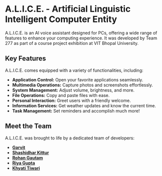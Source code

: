 # A.L.I.C.E. - Artificial Linguistic Intelligent Computer Entity

<p>
A.L.I.C.E. is an AI voice assistant designed for PCs, offering a wide range of features to enhance your computing experience. It was developed by Team 277 as part of a course project exhibition at VIT Bhopal University.
</p>

## Key Features

A.L.I.C.E. comes equipped with a variety of functionalities, including:

- **Application Control:** Open your favorite applications seamlessly.
- **Multimedia Operations:** Capture photos and screenshots effortlessly.
- **System Management:** Adjust volume, brightness, and more.
- **File Operations:** Copy and paste files with ease.
- **Personal Interaction:** Greet users with a friendly welcome.
- **Information Services:** Get weather updates and know the current time.
- **Task Management:** Set reminders and accomplish much more!

## Meet the Team

A.L.I.C.E. was brought to life by a dedicated team of developers:

- [**Garvit**](https://github.com/garvit-exe)
- [**Shashidhar Kittur**](https://github.com/shashidhar-kittur)
- [**Rohan Gautam**](https://github.com/Rohan-Gautam)
- [**Riya Gupta**](https://github.com/Riya922003)
- [**Khyati Tiwari**](https://github.com/khyahahati)
